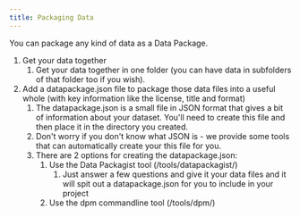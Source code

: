 ```yaml
---
title: Packaging Data
---
```


You can package any kind of data as a Data Package.

1. Get your data together
   1. Get your data together in one folder (you can have data in subfolders of that folder too if you wish).
1. Add a datapackage.json file to package those data files into a useful whole (with key information like the license, title and format)
   1. The datapackage.json is a small file in JSON format that gives a bit of information about your dataset. You'll need to create this file and then place it in the directory you created.
   1. Don't worry if you don't know what JSON is - we provide some tools that can automatically create your this file for you.
   1. There are 2 options for creating the datapackage.json:
      1. Use the Data Packagist tool (/tools/datapackagist/)
         1. Just answer a few questions and give it your data files and it will spit out a datapackage.json for you to include in your project
      1. Use the dpm commandline tool (/tools/dpm/)
